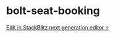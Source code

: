 # bolt-seat-booking

[Edit in StackBlitz next generation editor ⚡️](https://stackblitz.com/~/github.com/donvito/bolt-seat-booking)